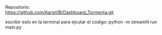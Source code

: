 Repositorio:  
https://github.com/Aaron1B/Dashboard_Tormenta.git

escribir esto en la terminal para ejcutar el codigo: python -m streamlit run main.py